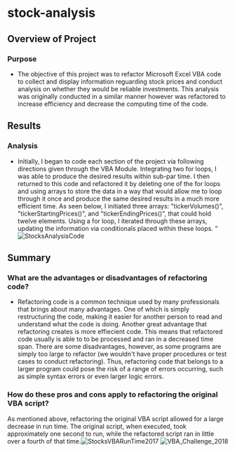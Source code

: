 # stock-analysis
## Overview of Project
### Purpose
- The objective of this project was to refactor Microsoft Excel VBA code to collect and display information reguarding stock prices and conduct analysis on whether they would be reliable investments. This analysis was originally conducted in a similar manner however was refactored to increase efficiency and decrease the computing time of the code.
## Results
### Analysis
- Initially, I began to code each section of the project via following directions given through the VBA Module. Integrating two for loops, I was able to produce the desired results within sub-par time.  I then returned to this code and refactored it by deleting one of the for loops and using arrays to store the data in a way that would allow me to loop through it once and produce the same desired results in a much more efficient time. As seen below, I initiated three arrays: "tickerVolumes()", "tickerStartingPrices()", and "tickerEndingPrices()", that could hold twelve elements. Using a for loop, I iterated through these arrays, updating the information via conditionals placed within these loops.   "![StocksAnalysisCode](https://user-images.githubusercontent.com/35403433/125000554-a9f55380-e01e-11eb-9c4e-58518a2b004f.png)
## Summary
### What are the advantages or disadvantages of refactoring code?
- Refactoring code is a common technique used by many professionals that brings about many advantages. One of which is simply restructuring the code, making it easier for another person to read and understand what the code is doing. Another great advantage that refactoring creates is more effiecient code. This means that refactored code usually is able to to be processed and ran in a decreased time span. There are some disadvantages, however, as some programs are simply too large to refactor (we wouldn't have proper procedures or test cases to conduct refactoring). Thus, refactoring code that belongs to a larger program could pose the risk of a range of errors occurring, such as simple syntax errors or even larger logic errors.

### How do these pros and cons apply to refactoring the original VBA script?
As mentioned above, refactoring the original VBA script allowed for a large decrease in run time. The original script, when executed, took approximately one second to run, while the refactored script ran in little over a fourth of that time.![StocksVBARunTime2017](https://user-images.githubusercontent.com/35403433/125001613-0d808080-e021-11eb-9a05-a03c4ba91791.png)
![VBA_Challenge_2018](https://user-images.githubusercontent.com/35403433/125001622-140ef800-e021-11eb-9b15-6dec6bbea02f.png)
